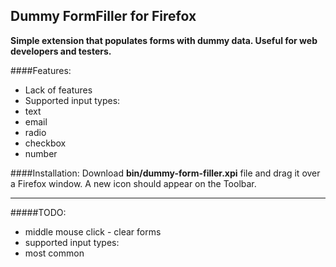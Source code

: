 Dummy FormFiller for Firefox
------

**Simple extension that populates forms with dummy data. 
Useful for web developers and testers.**

####Features:
- Lack of features
- Supported input types:
 - text
 - email
 - radio
 - checkbox
 - number

####Installation:
Download **bin/dummy-form-filler.xpi** file and drag it over a Firefox window. A new icon should appear on the Toolbar.
 
---
#####TODO:
- middle mouse click - clear forms
- supported input types:
 - most common
 